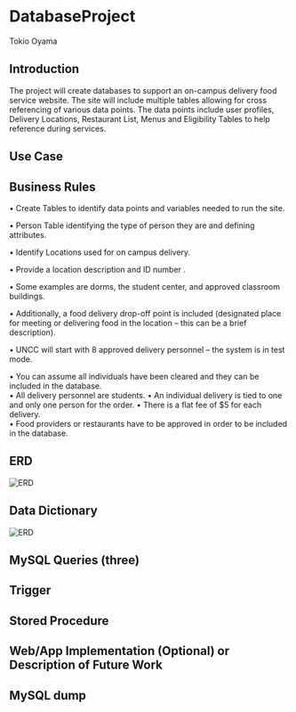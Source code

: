 # DatabaseProject
Tokio Oyama
## Introduction
The project will create databases to support an on-campus delivery food service website. The site will include multiple tables allowing for cross referencing of various data points. The data points include user profiles, Delivery Locations, Restaurant List, Menus and Eligibility Tables to help reference during services.
## Use Case
## Business Rules
•	Create Tables to identify data points and variables needed to run the site.

•	Person Table identifying the type of person they are and defining attributes.

•	Identify Locations used for on campus delivery.

•	Provide a location description and ID number .

•	Some examples are dorms, the student center, and approved classroom buildings.

•	Additionally, a food delivery drop-off point is included (designated place for meeting or
  delivering food in the location – this can be a brief description).
  
•	UNCC will start with 8 approved delivery personnel – the system is in test mode.  

•	You can assume all individuals have been cleared and they can be included in the database.  
•	All delivery personnel are students.
•	An individual delivery is tied to one and only one person for the order. 
•	There is a flat fee of $5 for each delivery.    
•	Food providers or restaurants have to be approved in order to be included in the database.  
## ERD
![ERD](https://cdn.discordapp.com/attachments/697209041348329566/697281276914434098/number6.PNG)
## Data Dictionary
![ERD](https://cdn.discordapp.com/attachments/160136424627109890/699422074883670116/datadic.PNG)
## MySQL Queries (three)
## Trigger
## Stored Procedure
## Web/App Implementation (Optional) or Description of Future Work
## MySQL dump
